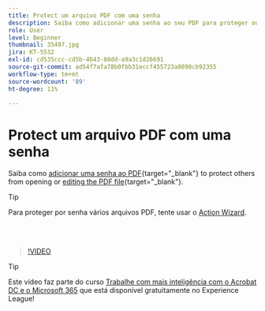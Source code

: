 ```yaml
---
title: Protect um arquivo PDF com uma senha
description: Saiba como adicionar uma senha ao seu PDF para proteger outras pessoas contra a abertura ou edição do arquivo
role: User
level: Beginner
thumbnail: 35497.jpg
jira: KT-5532
exl-id: cd535ccc-cd5b-4643-88dd-a9a3c1d26691
source-git-commit: ad54f7afa78b0fbb31eccf455723a8890cb92355
workflow-type: tm+mt
source-wordcount: '89'
ht-degree: 11%

---
```


# Protect um arquivo PDF com uma senha

Saiba como [adicionar uma senha ao PDF](https://www.adobe.com/br/acrobat/online/password-protect-pdf.html){target="_blank"} to protect others from opening or [editing the PDF file](https://www.adobe.com/br/acrobat/online/pdf-editor.html){target="_blank"}.

>[!TIP]
>
>Para proteger por senha vários arquivos PDF, tente usar o [Action Wizard](../advanced-tasks/action.md).

<br> 

>[!VIDEO](https://video.tv.adobe.com/v/35497?quality=12&learn=on&hidetitle=true)

>[!TIP]
>
>Este vídeo faz parte do curso [Trabalhe com mais inteligência com o Acrobat DC e o Microsoft 365](https://experienceleague.adobe.com/?recommended=Acrobat-U-1-2021.microsoft365) que está disponível gratuitamente no Experience League!
